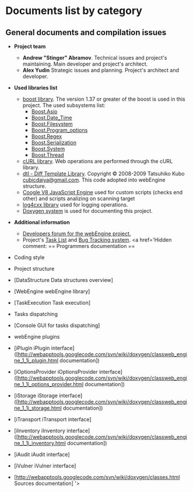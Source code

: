 # Documents list by category #

## General documents and compilation issues ##
  * **Project team**
    * **Andrew "Stinger" Abramov**. Technical issues and project's maintaining. Main developer and project's architect.
    * **Alex Yudin** Strategic issues and planning. Project's architect and developer.

  * **Used libraries list**
    * [boost library](http://www.boost.org/). The version 1.37 or greater of the boost is used in this project. The used subsystems list:
      * [Boost.Asio](http://www.boost.org/doc/libs/1_38_0/doc/html/boost_asio.html)
      * [Boost.Date\_Time](http://www.boost.org/doc/libs/1_38_0/doc/html/date_time.html)
      * [Boost.Filesystem](http://www.boost.org/doc/libs/1_38_0/libs/filesystem/doc/index.htm)
      * [Boost.Program\_options](http://www.boost.org/doc/libs/1_38_0/doc/html/program_options.html)
      * [Boost.Regex](http://www.boost.org/doc/libs/1_38_0/libs/regex/doc/html/index.html)
      * [Boost.Serialization](http://www.boost.org/doc/libs/1_38_0/libs/serialization/doc/index.html)
      * [Boost.System](http://www.boost.org/doc/libs/1_38_0/libs/system/doc/index.html)
      * [Boost.Thread](http://www.boost.org/doc/libs/1_38_0/doc/html/thread.html)
    * [cURL library](http://curl.haxx.se/libcurl/). Web operations are performed through the cURL library.
    * [dtl - Diff Template Library](http://code.google.com/p/dtl-cpp/). Copyright © 2008-2009 Tatsuhiko Kubo <cubicdaiya@gmail.com>. This code adopted into webEngine structure.
    * [Coogle V8 JavaScript Engine](http://code.google.com/p/v8/) used for custom scripts (checks end other) and scripts analizing on scanning target
    * [log4cxx library](http://logging.apache.org/log4cxx/index.html) used for logging operations.
    * [Doxygen system](http://www.doxygen.org) is used for documenting this project.

  * **Additional information**
    * [Developers forum for the webEngine project.](http://groups.google.com/group/webapptools)
    * Project's [Task List](http://code.google.com/p/webapptools/issues/list?q=label:Enhancement+OR+label:Task) and [Bug Tracking system](http://code.google.com/p/webapptools/issues/list?q=label:Type-Defect).
<a href='Hidden comment: 
== Programmers documentation ==
* Coding style
* Project structure
* [DataStructure Data structures overview]
* [WebEngine webEngine library]
* [TaskExecution Task execution]
* Tasks dispatching
* [Console GUI for tasks dispatching]
* webEngine plugins
* [iPlugin iPlugin interface] ([http://webapptools.googlecode.com/svn/wiki/doxygen/classweb_engine_1_1i_plugin.html documentation])
* [iOptionsProvider iOptionsProvider interface] ([http://webapptools.googlecode.com/svn/wiki/doxygen/classweb_engine_1_1i_options_provider.html documentation])
* [iStorage iStorage interface] ([http://webapptools.googlecode.com/svn/wiki/doxygen/classweb_engine_1_1i_storage.html documentation])
* [iTransport iTransport interface]
* [iInventory iInventory interface] ([http://webapptools.googlecode.com/svn/wiki/doxygen/classweb_engine_1_1i_inventory.html documentation])
* [iAudit iAudit interface]
* [iVulner iVulner interface]
* [http://webapptools.googlecode.com/svn/wiki/doxygen/classes.html Sources documentation]
'></a>